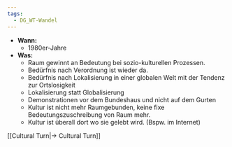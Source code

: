 ```yaml
---
tags:
  - DG_WT-Wandel
---
```


- **Wann:**
	- 1980er-Jahre
- **Was:**
	- Raum gewinnt an Bedeutung bei sozio-kulturellen Prozessen.
	- Bedürfnis nach Verordnung ist wieder da.
	- Bedürfnis nach Lokalisierung in einer globalen Welt mit der Tendenz zur Ortslosigkeit
	- Lokalisierung statt Globalisierung
	- Demonstrationen vor dem Bundeshaus und nicht auf dem Gurten
	- Kultur ist nicht mehr Raumgebunden, keine fixe Bedeutungszuschreibung von Raum mehr.
	- Kultur ist überall dort wo sie gelebt wird. (Bspw. im Internet)

[[Cultural Turn|→ Cultural Turn]]